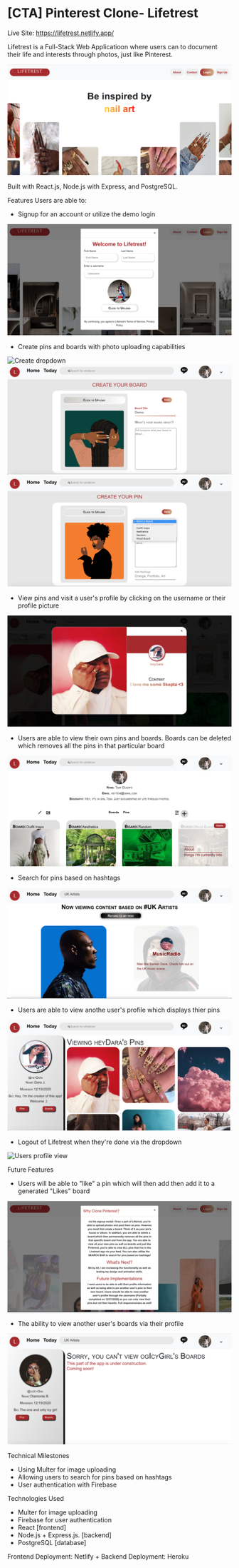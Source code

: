 # [CTA] Pinterest Clone- Lifetrest

Live Site: https://lifetrest.netlify.app/

Lifetrest is a Full-Stack Web Applicatioon where users can to document their life and interests through photos, just like Pinterest.


![Livetrest landing page](readmeImages/landingPageOne.png) 

Built with React.js, Node.js with Express, and PostgreSQL.

Features
Users are able to:

- Signup for an account or utilize the demo login


![Signup](readmeImages/signupThree.png)

- Create pins and boards with photo uploading capabilities


![Create dropdown](readmeImages/userfeedFour.png)
![Create pin](readmeImages/createboardFive.png)
![Create board](readmeImages/createpinSix.png)

- View pins and visit a user's profile by clicking on the username or their profile picture


![view pin](readmeImages/viewpinSeven.png)

- Users are able to view their own pins and boards. Boards can be deleted which removes all the pins in that particular board


![Delete board](readmeImages/deleteBoardsTen.png)

- Search for pins based on hashtags


![Search feature](readmeImages/searchFeatureNine.png)

- Users are able to view anothe user's profile which displays thier pins 


![Users profile view](readmeImages/viewuserprofileEight.png)

- Logout of Lifetrest when they're done via the dropdown 


![Users profile view](readmeImages/loggingoutEleven.png)



Future Features
- Users will be able to "like" a pin which will then add then add it to a generated "Likes" board 


![about](readmeImages/aboutTwo.png)

- The ability to view another user's boards via their profile


![future implementations](readmeImages/comingsoonTwelve.png)

Technical Milestones
- Using Multer for image uploading 
- Allowing users to search for pins based on hashtags
- User authentication with Firebase

Technologies Used
- Multer for image uploading 
- Firebase for user authentication 
- React [frontend]
- Node.js + Express.js. [backend] 
- PostgreSQL [database]


Frontend Deployment: Netlify + Backend Deployment: Heroku
